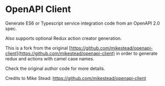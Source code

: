 # OpenAPI Client

Generate ES6 or Typescript service integration code from an OpenAPI 2.0 spec.

Also supports optional Redux action creator generation.

This is a fork from the original [https://github.com/mikestead/openapi-client](https://github.com/mikestead/openapi-client) in order to generate redux and actions with camel case names.

Check the original author code for more details. 

Credits to Mike Stead: https://github.com/mikestead/openapi-client